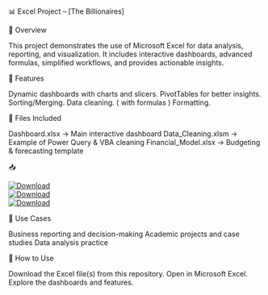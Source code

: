 📊 Excel Project – [The Billionaires]

📌 Overview

This project demonstrates the use of Microsoft Excel for data analysis, reporting, and visualization. It includes interactive dashboards, advanced formulas, simplified workflows, and provides actionable insights.

🚀 Features

Dynamic dashboards with charts and slicers.
PivotTables for better insights.
Sorting/Merging.
Data cleaning. ( with formulas )
Formatting.

📂 Files Included

Dashboard.xlsx → Main interactive dashboard
Data_Cleaning.xlsm → Example of Power Query & VBA cleaning
Financial_Model.xlsx → Budgeting & forecasting template

📥 

[![Download](https://img.shields.io/badge/⬇️_Download-Cleaned_Data.xlsx-blue)](./Clean_Data.png)  
[![Download](https://img.shields.io/badge/⬇️_Download-Analysis_or_Pivot_Tables.xlsx-green)](./Analysis_or_Pivot_Tables.png)  
[![Download](https://img.shields.io/badge/⬇️_Download-Dashboard.xlsx-orange)](./Dashboard.png)  


🎯 Use Cases

Business reporting and decision-making
Academic projects and case studies
Data analysis practice

📖 How to Use

Download the Excel file(s) from this repository.
Open in Microsoft Excel.
Explore the dashboards and features.
